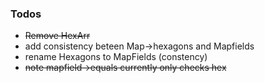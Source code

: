 ### Todos
- ~~Remove HexArr~~
- add consistency beteen Map->hexagons and Mapfields
- rename Hexagons to MapFields (constency)
- ~~note mapfield->equals currently only checks hex~~